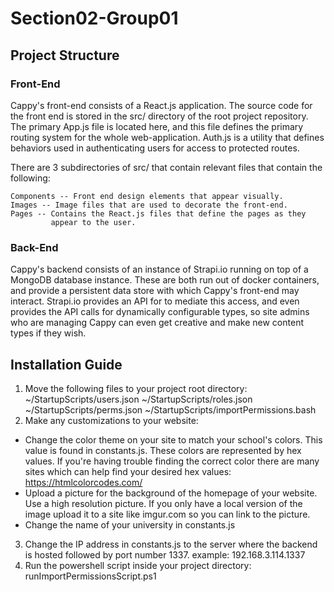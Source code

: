 # Section02-Group01

## Project Structure

### Front-End

Cappy's front-end consists of a React.js application.  The source code for the
front end is stored in the src/ directory of the root project repository.  The primary
App.js file is located here, and this file defines the primary routing system for the
whole web-application.  Auth.js is a utility that defines behaviors used in authenticating
users for access to protected routes.

There are 3 subdirectories of src/ that contain relevant files that contain the following:

    Components -- Front end design elements that appear visually.
    Images -- Image files that are used to decorate the front-end.
    Pages -- Contains the React.js files that define the pages as they
             appear to the user.
             
### Back-End

Cappy's backend consists of an instance of Strapi.io running on top of a MongoDB database
instance.  These are both run out of docker containers, and provide a persistent data
store with which Cappy's front-end may interact.  Strapi.io provides an API for to mediate
this access, and even provides the API calls for dynamically configurable types, so site
admins who are managing Cappy can even get creative and make new content types if they wish.

## Installation Guide

1. Move the following files to your project root directory: ~/StartupScripts/users.json ~/StartupScripts/roles.json ~/StartupScripts/perms.json ~/StartupScripts/importPermissions.bash
2. Make any customizations to your website:

* Change the color theme on your site to match your school's colors. This value is found in constants.js. These colors are represented by hex values. If you're having trouble finding the correct color there are many sites which can help find your desired hex values: https://htmlcolorcodes.com/
* Upload a picture for the background of the homepage of your website. Use a high resolution picture. If you only have a local version of the image upload it to a site like imgur.com so you can link to the picture.
* Change the name of your university in constants.js
3. Change the IP address in constants.js to the server where the backend is hosted followed by port number 1337. example: 192.168.3.114.1337
4. Run the powershell script inside your project directory: runImportPermissionsScript.ps1